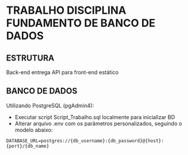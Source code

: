 # TRABALHO DISCIPLINA FUNDAMENTO DE BANCO DE DADOS

## ESTRUTURA
Back-end entrega API para front-end estático

## BANCO DE DADOS
Utilizando PostgreSQL (pgAdmin4): 
* Executar script Script_Trabalho.sql localmente para inicializar BD
* Alterar arquivo .env com os parâmetros personalizados, seguindo o modelo abaixo:
```
DATABASE_URL=postgres://{db_username}:{db_password}@{host}:{port}/{db_name}
```